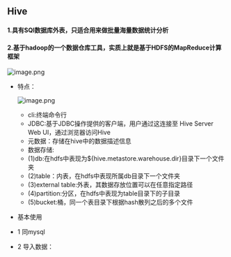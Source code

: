 ## Hive
#### 1.具有SQl数据库外表，只适合用来做批量海量数据统计分析
#### 2.基于hadoop的一个数据仓库工具，实质上就是基于HDFS的MapReduce计算框架

  ![image.png](https://upload-images.jianshu.io/upload_images/14466577-4445e2009304087a.png?imageMogr2/auto-orient/strip%7CimageView2/2/w/1240)

* 特点：

  ![image.png](https://upload-images.jianshu.io/upload_images/14466577-3f2ad10cae9c5562.png?imageMogr2/auto-orient/strip%7CimageView2/2/w/1240)

  * cli:终端命令行
  * JDBC:基于JDBC操作提供的客户端，用户通过这连接至 Hive Server Web UI，通过浏览器访问Hive
  * 元数据：存储在hive中的数据描述信息
  * 数据存储:
  * (1)db:在hdfs中表现为${hive.metastore.warehouse.dir}目录下一个文件夹
  * (2)table：内表，在hdfs中表现所属db目录下一个文件夹
  * (3)external table:外表，其数据存放位置可以在任意指定路径
  * (4)partition:分区，在hdfs中表现为table目录下的子目录
  * (5)bucket:桶，同一个表目录下根据hash散列之后的多个文件
* 基本使用
* 1 同mysql
* 2 导入数据：
